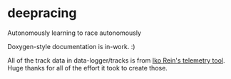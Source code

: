 # deepracing
Autonomously learning to race autonomously



Doxygen-style documentation is in-work. :)

All of the track data in data-logger/tracks is from [Iko Rein's telemetry tool](https://www.racedepartment.com/downloads/telemetry-tool-for-f1-22.52172/). Huge thanks for all of the effort it took to create those.
